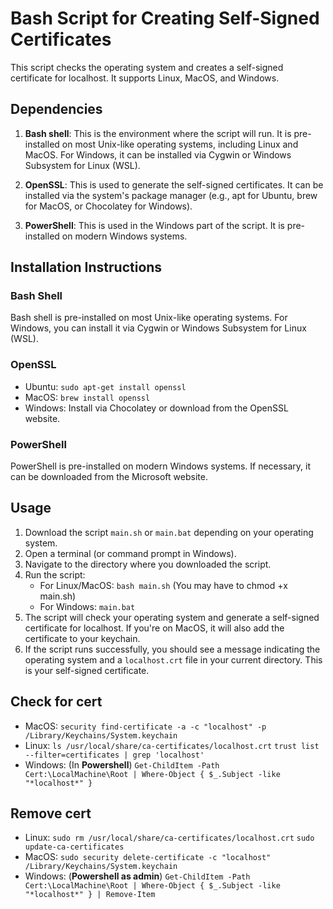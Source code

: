 # Bash Script for Creating Self-Signed Certificates

This script checks the operating system and creates a self-signed certificate for localhost. It supports Linux, MacOS, and Windows.

## Dependencies

1. **Bash shell**: This is the environment where the script will run. It is pre-installed on most Unix-like operating systems, including Linux and MacOS. For Windows, it can be installed via Cygwin or Windows Subsystem for Linux (WSL).

2. **OpenSSL**: This is used to generate the self-signed certificates. It can be installed via the system's package manager (e.g., apt for Ubuntu, brew for MacOS, or Chocolatey for Windows).

3. **PowerShell**: This is used in the Windows part of the script. It is pre-installed on modern Windows systems.

## Installation Instructions

### Bash Shell
Bash shell is pre-installed on most Unix-like operating systems. For Windows, you can install it via Cygwin or Windows Subsystem for Linux (WSL).

### OpenSSL
- Ubuntu: `sudo apt-get install openssl`
- MacOS: `brew install openssl`
- Windows: Install via Chocolatey or download from the OpenSSL website.

### PowerShell
PowerShell is pre-installed on modern Windows systems. If necessary, it can be downloaded from the Microsoft website.

## Usage

1. Download the script `main.sh` or `main.bat` depending on your operating system.
2. Open a terminal (or command prompt in Windows).
3. Navigate to the directory where you downloaded the script.
4. Run the script:
   - For Linux/MacOS: `bash main.sh` (You may have to chmod +x main.sh)
   - For Windows: `main.bat`
5. The script will check your operating system and generate a self-signed certificate for localhost. If you're on MacOS, it will also add the certificate to your keychain.
6. If the script runs successfully, you should see a message indicating the operating system and a `localhost.crt` file in your current directory. This is your self-signed certificate.

## Check for cert

- MacOS: `security find-certificate -a -c "localhost" -p /Library/Keychains/System.keychain`
- Linux: `ls /usr/local/share/ca-certificates/localhost.crt` `trust list --filter=certificates | grep 'localhost'`
- Windows: (In **Powershell**)  `Get-ChildItem -Path Cert:\LocalMachine\Root | Where-Object { $_.Subject -like "*localhost*" }`

## Remove cert

- Linux: `sudo rm /usr/local/share/ca-certificates/localhost.crt` `sudo update-ca-certificates`
- MacOS: `sudo security delete-certificate -c "localhost" /Library/Keychains/System.keychain`
- Windows: (**Powershell as admin**) `Get-ChildItem -Path Cert:\LocalMachine\Root | Where-Object { $_.Subject -like "*localhost*" } | Remove-Item`
